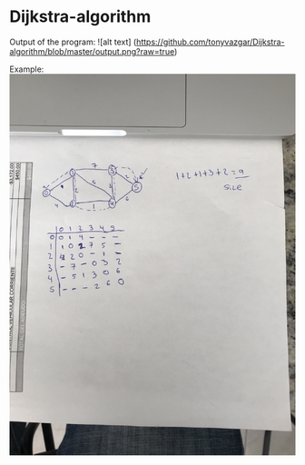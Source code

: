 # Dijkstra-algorithm

Output of the program:
![alt text] (https://github.com/tonyvazgar/Dijkstra-algorithm/blob/master/output.png?raw=true)

Example:
![alt text](https://github.com/tonyvazgar/Dijkstra-algorithm/blob/master/example%20working.jpeg?raw=true)
